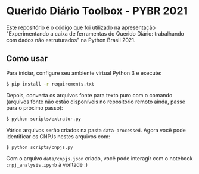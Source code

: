 # Querido Diário Toolbox - PYBR 2021

Este repositório é o código que foi utilizado na apresentação
"Experimentando a caixa de ferramentas do Querido Diário: trabalhando com dados não estruturados"
na Python Brasil 2021.

## Como usar

Para iniciar, configure seu ambiente virtual Python 3 e execute:

```sh
$ pip install -r requirements.txt
```

Depois, converta os arquivos fonte para texto puro com o comando (arquivos fonte não estão disponíveis
no repositório remoto ainda, passe para o próximo passo):

```sh
$ python scripts/extrator.py
```

Vários arquivos serão criados na pasta `data-processed`. Agora você pode identificar os CNPJs nestes arquivos com:

```sh
$ python scripts/cnpjs.py
```

Com o arquivo `data/cnpjs.json` criado, você pode interagir com o notebook `cnpj_analysis.ipynb` à vontade :)
